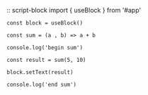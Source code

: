 :: script-block
    import { useBlock } from '#app'

    const block = useBlock()

    const sum = (a , b) => a + b

    console.log('begin sum')

    const result = sum(5, 10)

    block.setText(result)

    console.log('end sum')